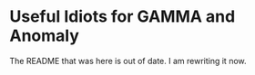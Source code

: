 # Useful Idiots for GAMMA and Anomaly

The README that was here is out of date. I am rewriting it now.
